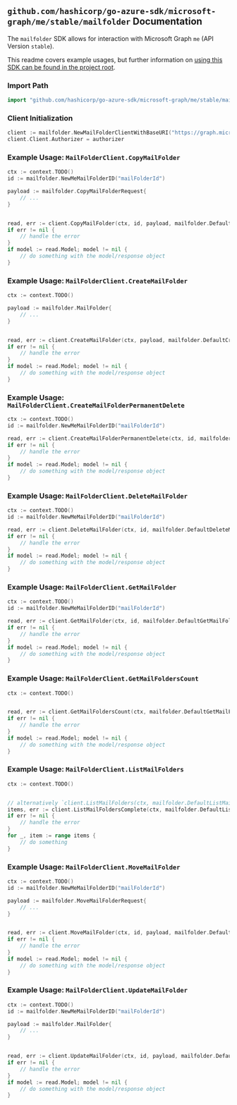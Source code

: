 
## `github.com/hashicorp/go-azure-sdk/microsoft-graph/me/stable/mailfolder` Documentation

The `mailfolder` SDK allows for interaction with Microsoft Graph `me` (API Version `stable`).

This readme covers example usages, but further information on [using this SDK can be found in the project root](https://github.com/hashicorp/go-azure-sdk/tree/main/docs).

### Import Path

```go
import "github.com/hashicorp/go-azure-sdk/microsoft-graph/me/stable/mailfolder"
```


### Client Initialization

```go
client := mailfolder.NewMailFolderClientWithBaseURI("https://graph.microsoft.com")
client.Client.Authorizer = authorizer
```


### Example Usage: `MailFolderClient.CopyMailFolder`

```go
ctx := context.TODO()
id := mailfolder.NewMeMailFolderID("mailFolderId")

payload := mailfolder.CopyMailFolderRequest{
	// ...
}


read, err := client.CopyMailFolder(ctx, id, payload, mailfolder.DefaultCopyMailFolderOperationOptions())
if err != nil {
	// handle the error
}
if model := read.Model; model != nil {
	// do something with the model/response object
}
```


### Example Usage: `MailFolderClient.CreateMailFolder`

```go
ctx := context.TODO()

payload := mailfolder.MailFolder{
	// ...
}


read, err := client.CreateMailFolder(ctx, payload, mailfolder.DefaultCreateMailFolderOperationOptions())
if err != nil {
	// handle the error
}
if model := read.Model; model != nil {
	// do something with the model/response object
}
```


### Example Usage: `MailFolderClient.CreateMailFolderPermanentDelete`

```go
ctx := context.TODO()
id := mailfolder.NewMeMailFolderID("mailFolderId")

read, err := client.CreateMailFolderPermanentDelete(ctx, id, mailfolder.DefaultCreateMailFolderPermanentDeleteOperationOptions())
if err != nil {
	// handle the error
}
if model := read.Model; model != nil {
	// do something with the model/response object
}
```


### Example Usage: `MailFolderClient.DeleteMailFolder`

```go
ctx := context.TODO()
id := mailfolder.NewMeMailFolderID("mailFolderId")

read, err := client.DeleteMailFolder(ctx, id, mailfolder.DefaultDeleteMailFolderOperationOptions())
if err != nil {
	// handle the error
}
if model := read.Model; model != nil {
	// do something with the model/response object
}
```


### Example Usage: `MailFolderClient.GetMailFolder`

```go
ctx := context.TODO()
id := mailfolder.NewMeMailFolderID("mailFolderId")

read, err := client.GetMailFolder(ctx, id, mailfolder.DefaultGetMailFolderOperationOptions())
if err != nil {
	// handle the error
}
if model := read.Model; model != nil {
	// do something with the model/response object
}
```


### Example Usage: `MailFolderClient.GetMailFoldersCount`

```go
ctx := context.TODO()


read, err := client.GetMailFoldersCount(ctx, mailfolder.DefaultGetMailFoldersCountOperationOptions())
if err != nil {
	// handle the error
}
if model := read.Model; model != nil {
	// do something with the model/response object
}
```


### Example Usage: `MailFolderClient.ListMailFolders`

```go
ctx := context.TODO()


// alternatively `client.ListMailFolders(ctx, mailfolder.DefaultListMailFoldersOperationOptions())` can be used to do batched pagination
items, err := client.ListMailFoldersComplete(ctx, mailfolder.DefaultListMailFoldersOperationOptions())
if err != nil {
	// handle the error
}
for _, item := range items {
	// do something
}
```


### Example Usage: `MailFolderClient.MoveMailFolder`

```go
ctx := context.TODO()
id := mailfolder.NewMeMailFolderID("mailFolderId")

payload := mailfolder.MoveMailFolderRequest{
	// ...
}


read, err := client.MoveMailFolder(ctx, id, payload, mailfolder.DefaultMoveMailFolderOperationOptions())
if err != nil {
	// handle the error
}
if model := read.Model; model != nil {
	// do something with the model/response object
}
```


### Example Usage: `MailFolderClient.UpdateMailFolder`

```go
ctx := context.TODO()
id := mailfolder.NewMeMailFolderID("mailFolderId")

payload := mailfolder.MailFolder{
	// ...
}


read, err := client.UpdateMailFolder(ctx, id, payload, mailfolder.DefaultUpdateMailFolderOperationOptions())
if err != nil {
	// handle the error
}
if model := read.Model; model != nil {
	// do something with the model/response object
}
```
